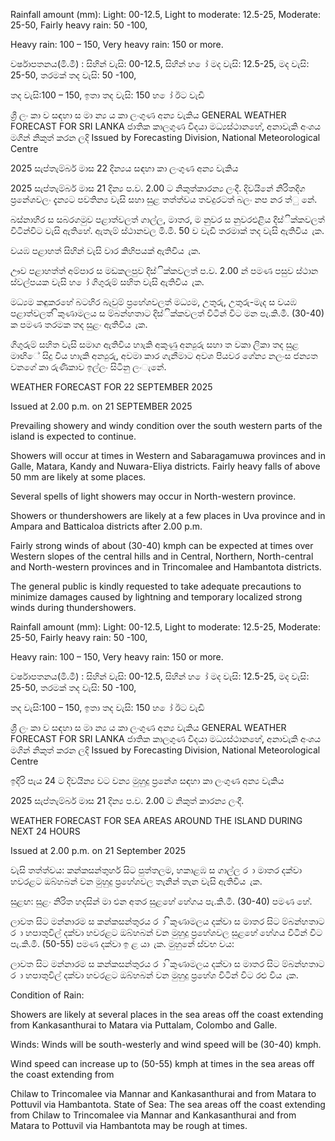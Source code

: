 Rainfall amount (mm): Light: 00-12.5, Light to moderate: 12.5-25, Moderate: 25-50, Fairly heavy rain: 50 -100,

Heavy rain: 100 – 150, Very heavy rain: 150 or more.

වර්ෂාපතනය(මි.මී) : සිහින් වැසි: 00-12.5, සිහින් හ ෝ මද වැසි: 12.5-25, මද වැසි: 25-50, තරමක් තද වැසි: 50 -100,

තද වැසි:100 – 150, ඉතා තද වැසි: 150 හ ෝ ඊට වැඩි

ශ්‍රී ලං කා ව සඳහා ස මා න්‍ය ය කා ලංගුණ අන්‍ය වැකිය GENERAL WEATHER FORECAST FOR SRI LANKA ජාතික කාලගුණ විදයා මධ්‍යස්ථානහේ, අනාවැකි අංශය මගින් නිකුත් කරන ලදි Issued by Forecasting Division, National Meteorological Centre

2025 සැප්තැම්බර් මාස 22 දින්‍යය සඳහා කා ලංගුණ අන්‍ය වැකිය

2025 සැප්තැම්බර් මාස 21 දින්‍ය ප.ව. 2.00 ට නිකුත්කාරන්‍ය ලංදී. දිවයිනේ නිරිතදිග ප්‍රනේශවලං දැන්‍යට පවතින්‍ය වැසි සහා සුළ තත්ත්වය තවදුරටත් බලං නප නර ත්ු නේ.

බස්නාහිර ස සබරගමුව පළාත්වලත් ගාල්ල, මාතර, ම නුවර ස නුවරඑළිය දිස්ික්කවලත් විටින්විට වැසි ඇතිහේ. ඇතැම් ස්ථානවල මි.මී. 50 ව වැඩි තරමාක් තද වැසි ඇතිවිය ැක.

වයඹ පළාහත් සිහින් වැසි වාර කිහිපයක් ඇතිවිය ැක.

ඌව පළාහත්ත් අම්පාර ස මඩකලපුව දිස්ික්කවලත් ප.ව. 2.00 න් පමණ පසුව ස්ථාන ස්වල්පයක වැසි හ ෝ ගිගුරුම් සහිත වැසි ඇතිවිය ැක.

මධ්‍යම කඳුකරහේ බටහිර බැවුම් ප්‍රහේශවලත් මධ්‍යම, උතුරු, උතුරු-මැද ස වයඹ පළාත්වලත් ිකුණාමලය ස ම්බන්හතාට දිස්ික්කවලත් විටින් විට මන පැ.කි.මී. (30-40) ක පමණ තරමක තද සුළං ඇතිවිය ැක.

ගිගුරුම් සහිත වැසි සමාග ඇතිවිය හාැකි අකුණු අන්‍යුරු සහා ත වකා ලිකා තද සුළ මාඟිේ සිදු විය හාැකි අන්‍යුරු, අවමා කාර ගැනීමාට අවශ පියවර ගේන්‍ය නලංස ජන්‍යත වනගේ කා රුණිකාව ඉල්ලං සිටිනු ලංැනේ.

WEATHER FORECAST FOR 22 SEPTEMBER 2025

Issued at 2.00 p.m. on 21 SEPTEMBER 2025

Prevailing showery and windy condition over the south western parts of the island is expected to continue.

Showers will occur at times in Western and Sabaragamuwa provinces and in Galle, Matara, Kandy and Nuwara-Eliya districts. Fairly heavy falls of above 50 mm are likely at some places.

Several spells of light showers may occur in North-western province.

Showers or thundershowers are likely at a few places in Uva province and in Ampara and Batticaloa districts after 2.00 p.m.

Fairly strong winds of about (30-40) kmph can be expected at times over Western slopes of the central hills and in Central, Northern, North-central and North-western provinces and in Trincomalee and Hambantota districts.

The general public is kindly requested to take adequate precautions to minimize damages caused by lightning and temporary localized strong winds during thundershowers.

Rainfall amount (mm): Light: 00-12.5, Light to moderate: 12.5-25, Moderate: 25-50, Fairly heavy rain: 50 -100,

Heavy rain: 100 – 150, Very heavy rain: 150 or more.

වර්ෂාපතනය(මි.මී) : සිහින් වැසි: 00-12.5, සිහින් හ ෝ මද වැසි: 12.5-25, මද වැසි: 25-50, තරමක් තද වැසි: 50 -100,

තද වැසි:100 – 150, ඉතා තද වැසි: 150 හ ෝ ඊට වැඩි

ශ්‍රී ලං කා ව සඳහා ස මා න්‍ය ය කා ලංගුණ අන්‍ය වැකිය GENERAL WEATHER FORECAST FOR SRI LANKA ජාතික කාලගුණ විදයා මධ්‍යස්ථානහේ, අනාවැකි අංශය මගින් නිකුත් කරන ලදි Issued by Forecasting Division, National Meteorological Centre

ඉදිරි පැය 24 ට දිවයින්‍ය වට වන්‍ය මුහුදු ප්‍රනේශ සඳහා කා ලංගුණ අන්‍ය වැකිය

2025 සැප්තැම්බර් මාස 21 දින්‍ය ප.ව. 2.00 ට නිකුත් කාරන්‍ය ලංදී.

WEATHER FORECAST FOR SEA AREAS AROUND THE ISLAND DURING NEXT 24 HOURS

Issued at 2.00 p.m. on 21 September 2025

වැසි තත්ත්වය: කන්කසන්තුහර් සිට පුත්තලම, හකාළඹ ස ගාල්ල ර ා මාතර දක්වා හවරළට ඔබ්හබන් වන මුහුදු ප්‍රහේශවල තැනින් තැන වැසි ඇතිවිය ැක.

සුළඟ: සුළං නිරිත හදසින් මා එන අතර සුළහේ හේගය පැ.කි.මී. (30-40) පමණ හේ.

ලාවත සිට මන්නාරම ස කන්කසන්තුරය ර ා ිකුණාමලය දක්වා ස මාතර සිට ම්බන්හතාට ර ා හපාතුවිල් දක්වා හවරළට ඔබ්හබන් වන මුහුදු ප්‍රහේශවල සුළහේ හේගය විටින් විට පැ.කි.මී. (50-55) පමණ දක්වා ඉ ළ යා ැක. මුහුනේ ස්වභ වය:

ලාවත සිට මන්නාරම ස කන්කසන්තුරය ර ා ිකුණාමලය දක්වා ස මාතර සිට ම්බන්හතාට ර ා හපාතුවිල් දක්වා හවරළට ඔබ්හබන් වන මුහුදු ප්‍රහේශ විටින් විට රළු විය ැක.

Condition of Rain:

Showers are likely at several places in the sea areas off the coast extending from Kankasanthurai to Matara via Puttalam, Colombo and Galle.

Winds: Winds will be south-westerly and wind speed will be (30-40) kmph.

Wind speed can increase up to (50-55) kmph at times in the sea areas off the coast extending from

Chilaw to Trincomalee via Mannar and Kankasanthurai and from Matara to Pottuvil via Hambantota. State of Sea: The sea areas off the coast extending from Chilaw to Trincomalee via Mannar and Kankasanthurai and from Matara to Pottuvil via Hambantota may be rough at times.